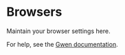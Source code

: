 Browsers
========

Maintain your browser settings here.

For help, see the [Gwen documentation](https://gweninterpreter.org/docs).

